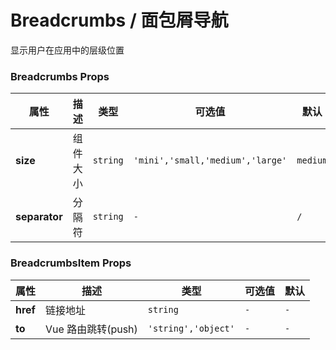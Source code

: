 # Breadcrumbs / 面包屑导航

显示用户在应用中的层级位置

<playground name="ex-breadcrumbs-default" title="默认的" />
<playground name="ex-breadcrumbs-size" title="大小" />
<playground
  name="ex-breadcrumbs-separator"
  title="分隔符"
  desc="定制字符中的分隔符"
/>

<playground
  name="ex-breadcrumbs-router"
  title="结合VueRouter"
  desc="与 vueRouter 结合使用的示例"
/>

### Breadcrumbs Props

<attributes>

| 属性          | 描述     | 类型     | 可选值                           | 默认     |
| ------------- | -------- | -------- | -------------------------------- | -------- |
| **size**      | 组件大小 | `string` | `'mini','small,'medium','large'` | `medium` |
| **separator** | 分隔符   | `string` | `-`                              | `/`      |

</attributes>

### BreadcrumbsItem Props

<attributes>

| 属性     | 描述               | 类型                | 可选值 | 默认 |
| -------- | ------------------ | ------------------- | ------ | ---- |
| **href** | 链接地址           | `string`            | `-`    | `-`  |
| **to**   | Vue 路由跳转(push) | `'string','object'` | `-`    | `-`  |

</attributes>
